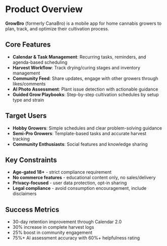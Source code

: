 # Product Overview

**GrowBro** (formerly CanaBro) is a mobile app for home cannabis growers to plan, track, and optimize their cultivation process.

## Core Features

- **Calendar & Task Management**: Recurring tasks, reminders, and agenda-based scheduling
- **Harvest Workflow**: Track drying/curing stages and inventory management
- **Community Feed**: Share updates, engage with other growers through likes/comments
- **AI Photo Assessment**: Plant issue detection with actionable guidance
- **Guided Grow Playbooks**: Step-by-step cultivation schedules by setup type and strain

## Target Users

- **Hobby Growers**: Simple schedules and clear problem-solving guidance
- **Semi-Pro Growers**: Template-based tasks and accurate harvest tracking
- **Community Enthusiasts**: Social features and knowledge sharing

## Key Constraints

- **Age-gated 18+** - strict compliance requirement
- **No commerce features** - educational content only, no sales/delivery
- **Privacy-focused** - user data protection, opt-in sharing
- **Legal compliance** - avoid consumption encouragement, include disclaimers

## Success Metrics

- 30-day retention improvement through Calendar 2.0
- 30% increase in complete harvest logs
- 25% boost in community engagement
- 75%+ AI assessment accuracy with 60%+ helpfulness rating

